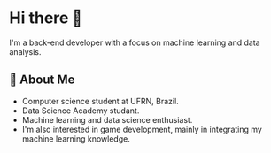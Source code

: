# Hi there 👋
I'm a back-end developer with a focus on machine learning and data analysis.
## 👾 About Me
- Computer science student at UFRN, Brazil.
- Data Science Academy studant.
- Machine learning and data science enthusiast.
- I'm also interested in game development, mainly in integrating my machine learning knowledge.
